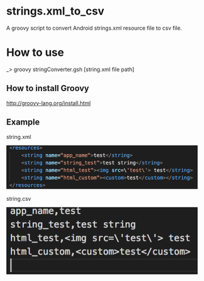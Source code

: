 # strings.xml_to_csv
A groovy script to convert Android strings.xml resource file to csv file.

How to use
==========

_> groovy stringConverter.gsh [string.xml file path]


How to install Groovy
---------------------

http://groovy-lang.org/install.html

Example
-------

string.xml

![string.xml](./example_before.png)


string.csv

![string.csv](./example_after.png)


